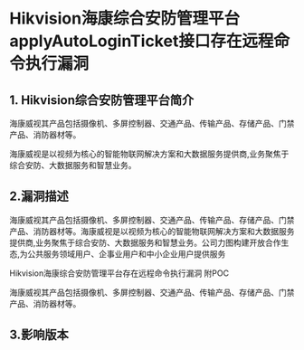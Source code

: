 # Hikvision海康综合安防管理平台applyAutoLoginTicket接口存在远程命令执行漏洞 

## 1. Hikvision综合安防管理平台简介

海康威视其产品包括摄像机、多屏控制器、交通产品、传输产品、存储产品、门禁产品、消防器材等。

海康威视是以视频为核心的智能物联网解决方案和大数据服务提供商,业务聚焦于综合安防、大数据服务和智慧业务。

## 2.漏洞描述

海康威视其产品包括摄像机、多屏控制器、交通产品、传输产品、存储产品、门禁产品、消防器材等。海康威视是以视频为核心的智能物联网解决方案和大数据服务提供商,业务聚焦于综合安防、大数据服务和智慧业务。公司力图构建开放合作生态,为公共服务领域用户、企事业用户和中小企业用户提供服务

Hikvision海康综合安防管理平台存在远程命令执行漏洞 附POC

海康威视其产品包括摄像机、多屏控制器、交通产品、传输产品、存储产品、门禁产品、消防器材等。

## 3.影响版本